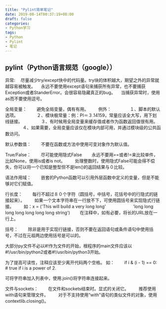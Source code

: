 ```yaml
---
title: "Pylint简单笔记"
date: 2019-08-14T00:37:19+08:00
draft: false
categories: 
- Python学习
tags: 
- Python
- Pylint
- 笔记
---
```


## pylint（Python语言规范（google））       

异常:
    　尽量减少try/except快中的代码量。try块的体积越大，期望之外的异常就越容易被触发。
    　永远不要使用except语句来捕获所有异常，也不要捕获Exception或者StanderError。会很容易隐藏真正的bug。
    　当捕获异常时，使用as而不要使用逗号。      
    
<!-- more -->

全局变量：
　　避免全局变量，偶有有用。
　　例外：
　　　　１、脚本的默认选项。
　　　　２、模块极常量：例：PI＝３.14159，常量应该全大写，用下划线链接。
　　　　３、有时候用全局变量来缓存值或者作为函数返回值很有用。
　　　　４、如果需要，全局变量应该仅在模块内部可用，并通过模块级的公共函数访问。

默认参数值：
　　不要在函数或方法中使用可变对象作为默认值。


True/False：
　　尽可能使用隐式False
　　永远不要用==或者!=来比较单件，比如None，使用is或者is not。
　　处理整数时，使用隐式False可能会得不偿失，你可以将一个已知是整型但不是len()的返回结果与０比较。


语法作用域：
　　嵌套的Python函数可以引用外层函数中定义的变量，但是不能够对它们赋值。


行长度：
　　每行不超过８０个字符（圆括号，中括号，花括号中的行隐式的链接起来）。
　　如果一个文本字符串在一行放不下，可使用圆括号来实现隐式行链接。
　　如：x = ('This will build a very long long'
　　　　　　'long long long long long long long string')
　　在注释中，如有必要，将长的URL放在一行上。

括号：
　　除非是用于实现行链接，否则不要在返回语句或条件语句中使用括号，不过在元祖两边使用括号是可以的。
　　


大部分py文件不必以#!作为文件的开始，根程序的main文件应该以#!/usr/bin/python2或者#!/usr/bin/python3开始。

为了提高可读性，注释应该至少离开代码两个空格。
如：
　　if i & (i - 1) == 0:          # true if i is a power of 2.

可将字符串加入列表中，使用.join()将字符串连接起来。


文件与sockets：
　　在文件和sockets结束时。显式的关闭它。
　　推荐使用with语句来管理文件。
　　对于不支持使用“with”语句的类似文件的对象，使用contextlib.closing()。